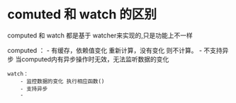 

# comuted 和 watch 的区别 
  
   computed 和 watch 都是基于 watcher来实现的,只是功能上不一样

   computed ：
        - 有缓存，依赖值变化 重新计算，没有变化 则不计算。
        - 不支持异步 当computed内有异步操作时无效，无法监听数据的变化

    watch：
        - 监控数据的变化 执行相应函数()
        - 支持异步
        -     

